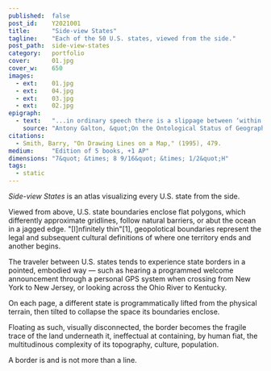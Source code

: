 ```yaml
---
published:  false
post_id:    Y2021001
title:      "Side-view States"
tagline:    "Each of the 50 U.S. states, viewed from the side."
post_path:  side-view-states
category:   portfolio
cover:      01.jpg
cover_w:    650
images:
  - ext:    01.jpg
  - ext:    04.jpg
  - ext:    03.jpg
  - ext:    02.jpg
epigraph:   
  - text:   "...in ordinary speech there is a slippage between ‘within this region/area/territory’ and ‘within these boundaries/limits/ borders’, pointing to the ease with which we can pass between thinking in terms of regions and thinking in terms of boundaries."
    source: "Antony Galton, &quot;On the Ontological Status of Geographical Boundaries,&quot; 2003"
citations:
  - Smith, Barry, "On Drawing Lines on a Map," (1995), 479.
medium:     "Edition of 5 books, +1 AP"
dimensions: "7&quot; &times; 8 9/16&quot; &times; 1/2&quot;H"
tags:
  - static
---
```

_Side-view States_ is an atlas visualizing every U.S. state from the side. 

Viewed from above, U.S. state boundaries enclose flat polygons, which differently approximate gridlines, follow natural barriers, or abut the ocean in a jagged edge. "[I]nfinitely thin"[1], geopolotical boundaries represent the legal and subsequent cultural definitions of where one territory ends and another begins.

The traveler between U.S. states tends to experience state borders in a pointed, embodied way — such as hearing a programmed welcome announcement through a personal GPS system when crossing from New York to New Jersey, or looking across the Ohio River to Kentucky.

On each page, a different state is programmatically lifted from the physical terrain, then tilted to collapse the space its boundaries enclose. 

Floating as such, visually disconnected, the border becomes the fragile trace of the land underneath it, ineffectual at containing, by human fiat, the multitudinous complexity of its topography, culture, population.

A border is and is not more than a line.